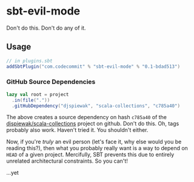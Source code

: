 # sbt-evil-mode

Don't do this. Don't do any of it.

## Usage

```sbt
// in plugins.sbt
addSbtPlugin("com.codecommit" % "sbt-evil-mode" % "0.1-bdad513")
```

### GitHub Source Dependencies

```sbt
lazy val root = project
  .in(file("."))
  .gitHubDependency("djspiewak", "scala-collections", "c785a40")
```

The above creates a source dependency on hash `c785a40` of the [djspiewak/scala-collections](https://github.com/djspiewak/scala-collections) project on github. Don't do this. Oh, tags probably also work. Haven't tried it. You shouldn't either.

Now, if you're *truly* an evil person (let's face it, why else would you be reading this?), then what you probably really want is a way to depend on `HEAD` of a given project. Mercifully, SBT prevents this due to entirely unrelated architectural constraints. So you can't!

...yet
